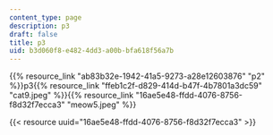 ```yaml
---
content_type: page
description: p3
draft: false
title: p3
uid: b3d060f8-e482-4dd3-a00b-bfa618f56a7b
---
```

{{% resource_link "ab83b32e-1942-41a5-9273-a28e12603876" "p2" %}}p3{{% resource_link "ffeb1c2f-d829-414d-b47f-4b7801a3dc59" "cat9.jpeg" %}}{{% resource_link "16ae5e48-ffdd-4076-8756-f8d32f7ecca3" "meow5.jpeg" %}}

{{< resource uuid="16ae5e48-ffdd-4076-8756-f8d32f7ecca3" >}}